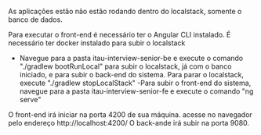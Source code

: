 As aplicações estão não estão rodando dentro do localstack, somente o banco de dados.

Para executar o front-end é necessário ter o Angular CLI instalado. 
É necessário ter docker instalado para subir o localstack

- Navegue para a pasta itau-interview-senior-be e execute o comando "./gradlew bootRunLocal" para subir o localstack, já com o banco iniciado, e para subir o back-end do sistema. Para parar o localstack, execute "./gradlew stopLocalStack"
-Para subir o front-end do sistema, navegue para a pasta itau-interview-senior-fe e execute o comando "ng serve"

O front-end irá iniciar na porta 4200 de sua máquina. acesse no navegador pelo endereço http://localhost:4200/
O back-ande irá subir na porta 9080.
